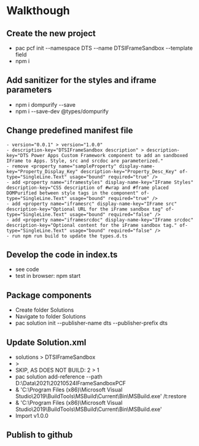 # Walkthough
## Create the new project
- pac pcf init --namespace DTS --name DTSIFrameSandbox --template field
- npm i
## Add sanitizer for the styles and iframe parameters
- npm i dompurify --save
- npm i --save-dev @types/dompurify
## Change predefined manifest file
~~~
- version="0.0.1" > version="1.0.0"
- description-key="DTSIFrameSandbox description" > description-key="DTS Power Apps Custom Framework component to add an sandboxed IFrame to Apps. Style, src and srcdoc are parameterized."
- remove <property name="sampleProperty" display-name-key="Property_Display_Key" description-key="Property_Desc_Key" of-type="SingleLine.Text" usage="bound" required="true" />
- add <property name="iframestyles" display-name-key="IFrame Styles" description-key="CSS description of #wrap and #frame placed DOMPurified between style tags in the component" of-type="SingleLine.Text" usage="bound" required="true" />
- add <property name="iframesrc" display-name-key="IFrame src" description-key="Optional URL for the iFrame sandbox tag" of-type="SingleLine.Text" usage="bound" required="false" />
- add <property name="iframesrcdoc" display-name-key="IFrame srcdoc" description-key="Optional content for the iFrame sandbox tag." of-type="SingleLine.Text" usage="bound" required="false" />
- run npm run build to update the types.d.ts
~~~
## Develop the code in index.ts
- see code
- test in browser: npm start
## Package components
- Create folder Solutions
- Navigate to folder Solutions
- pac solution init --publisher-name dts --publisher-prefix dts 
## Update Solution.xml
- <UniqueName>solutions</UniqueName> > <UniqueName>DTSIFrameSandbox</UniqueName>
- <LocalizedName description="solutions" languagecode="1033" /> > <LocalizedName description="DTSIFrameSandbox" languagecode="1033" />
- SKIP, AS DOES NOT BUILD: <Managed>2</Managed> > <Managed>1</Managed>
- pac solution add-reference --path D:\Data\2021\20210524IFrameSandboxPCF
- & 'C:\Program Files (x86)\Microsoft Visual Studio\2019\BuildTools\MSBuild\Current\Bin\MSBuild.exe' /t:restore
- & 'C:\Program Files (x86)\Microsoft Visual Studio\2019\BuildTools\MSBuild\Current\Bin\MSBuild.exe'
- Import v1.0.0

## Publish to github
